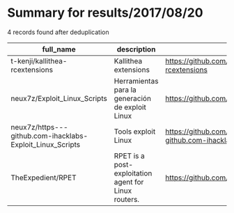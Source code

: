 
# Summary for results/2017/08/20
    
4 records found after deduplication

| full_name | description | html_url | matched_list | matched_count | pushed_at | size | stargazers_count | language | forks_count |
|-----------------------------------------------------------|------------------------------------------------------|------------------------------------------------------------------------------|----------------|-----------------|---------------------------|--------|--------------------|------------|---------------|
| t-kenji/kallithea-rcextensions | Kallithea extensions | https://github.com/t-kenji/kallithea-rcextensions | ['rce'] | 1 | 2017-08-20 06:14:56+00:00 | 10 | 0 | Python | 0 |
| neux7z/Exploit_Linux_Scripts | Herramientas para la generación de exploit Linux | https://github.com/neux7z/Exploit_Linux_Scripts | ['exploit'] | 1 | 2017-08-20 17:48:56+00:00 | 0 | 0 | nan | 0 |
| neux7z/https---github.com-ihacklabs-Exploit_Linux_Scripts | Tools exploit Linux | https://github.com/neux7z/https---github.com-ihacklabs-Exploit_Linux_Scripts | ['exploit'] | 1 | 2017-08-20 17:53:58+00:00 | 0 | 0 | nan | 0 |
| TheExpedient/RPET | RPET is a post-exploitation agent for Linux routers. | https://github.com/TheExpedient/RPET | ['exploit'] | 1 | 2017-08-20 22:15:09+00:00 | 14 | 0 | nan | 0 |
